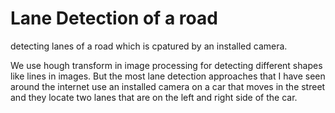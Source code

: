 # Lane Detection of a road
detecting lanes of a road which is cpatured by an installed camera.

We use hough transform in image processing for detecting different shapes like lines in images.
But the most lane detection approaches that I have seen around the internet use an installed camera on a car that moves in the street and they locate two lanes that are on the left and right side of the car.
